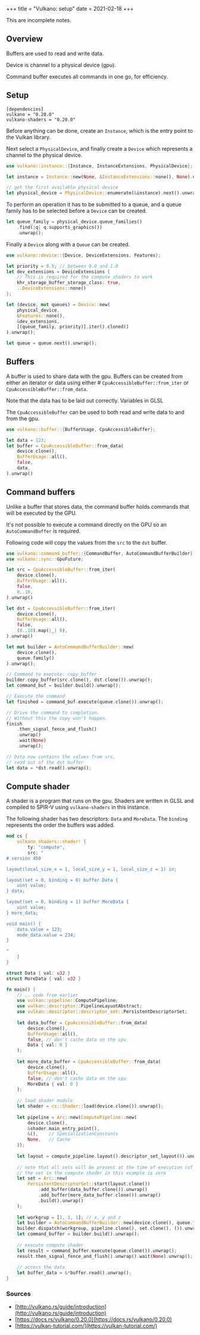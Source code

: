 +++
title = "Vulkano: setup"
date = 2021-02-18
+++

This are incomplete notes.

## Overview

Buffers are used to read and write data.

Device is channel to a physical device (gpu).

Command buffer executes all commands in one go, for efficiency.



## Setup

```
[dependencies]
vulkano = "0.20.0"
vulkano-shaders = "0.20.0"
```

Before anything can be done, create an `Instance`, which is the entry point to
the Vulkan library.

Next select a `PhysicalDevice`, and finally create a `Device` which represents
a channel to the physical device.

```rust
use vulkano::instance::{Instance, InstanceExtensions, PhysicalDevice};

let instance = Instance::new(None, &InstanceExtensions::none(), None).unwrap();

// get the first available physical device
let physical_device = PhysicalDevice::enumerate(&instance).next().unwrap();
```

To perform an operation it has to be submitted to a queue, and a queue family
has to be selected before a `Device` can be created.

```rust
let queue_family = physical_device.queue_families()
    .find(|q| q.supports_graphics())
    .unwrap();

```

Finally a `Device` along with a `Queue` can be created.

```rust
use vulkano::device::{Device, DeviceExtensions, Features};

let priority = 0.5; // between 0.0 and 1.0
let dev_extensions = DeviceExtensions {
    // This is required for the compute shaders to work
    khr_storage_buffer_storage_class: true,
    ..DeviceExtensions::none()
};

let (device, mut queues) = Device::new(
    physical_device,
    &Features::none(),
    &dev_extensions,
    [(queue_family, priority)].iter().cloned()
).unwrap();

let queue = queue.next().unwrap();
```

## Buffers

A buffer is used to share data with the gpu. Buffers can be created from either
an iterator or data using either # `CpuAccessibleBuffer::from_iter` or
`CpuAccessibleBuffer::from_data`.

Note that the data has to be laid out correctly.
Variables in GLSL 

The `CpuAccessibleBuffer` can be used to both read and write data to and from
the gpu.

```rust
use vulkano::buffer::{BufferUsage, CpuAccessibleBuffer};

let data = 123;
let buffer = CpuAccessibleBuffer::from_data(
    device.clone(),
    BufferUsage::all(),
    false,
    data,
).unwrap()
```

## Command buffers

Unlike a buffer that stores data, the command buffer holds commands that will be
executed by the GPU.

It's not possible to execute a command directly on the GPU so an `AutoCommandBuffer`
is required.

Following code will copy the values from the `src` to the `dst` buffer.

```rust
use vulkano::command_buffer::{CommandBuffer, AutoCommandBufferBuilder};
use vulkano::sync::GpuFuture;

let src = CpuAccessibleBuffer::from_iter(
    device.clone(),
    BufferUsage::all(),
    false,
    0..10,
).unwrap()

let dst = CpuAccessibleBuffer::from_iter(
    device.clone(),
    BufferUsage::all(),
    false,
    (0..10).map(|_| 0),
).unwrap()

let mut builder = AutoCommandBufferBuilder::new(
    device.clone(),
    queue.family()
).unwrap();

// Command to execute: copy_buffer
builder.copy_buffer(src.clone(), dst.clone()).unwrap();
let command_buf = builder.build().unwrap();

// Execute the command
let finished = command_buf.execute(queue.clone()).unwrap();

// Drive the command to completion.
// Without this the copy won't happen.
finish
    .then_signal_fence_and_flush()
    .unwrap()
    .wait(None)
    .unwrap();

// Data now contains the values from src, 
// read out of the dst buffer
let data = *dst.read().unwrap();
```

## Compute shader

A shader is a program that runs on the gpu. Shaders are written in GLSL and
compiled to SPIR-V using `vulkano-shaders` in this instance.

The following shader has two descriptors: `Data` and `MoreData`.
The `binding` represents the order the buffers was added.

```rust
mod cs {
    vulkano_shaders::shader! {
        ty: "compute",
        src: "
# version 450

layout(local_size_x = 1, local_size_y = 1, local_size_z = 1) in;

layout(set = 0, binding = 0) buffer Data {
    uint value;
} data;

layout(set = 0, binding = 1) buffer MoreData {
    uint value;
} more_data;

void main() {
    data.value = 123;
    mode_data.value = 234;
}

"
    }
}
```


```rust
struct Data { val: u32 }
struct MoreData { val: u32 }

fn main() {
    // .. code from earlier
    use vulkan::pipeline::ComputePipeline;
    use vulkan::descriptor::PipelineLayuotAbstract;
    use vulkan::descriptor::descriptor_set::PersistentDescriptorSet;
    
    let data_buffer = CpuAccessibleBuffer::from_data(
        device.clone(),
        BufferUsage::all(),
        false, // don't cache data on the cpu
        Data { val: 0 }
    );
    
    let more_data_buffer = CpuAccessibleBuffer::from_data(
        device.clone(),
        BufferUsage::all(),
        false, // don't cache data on the cpu
        MoreData { val: 0 }
    );
    
    // load shader module
    let shader = cs::Shader::load(device.clone()).unwrap();
    
    let pipeline = Arc::new(ComputePipeline::new(
        device.clone(),
        &shader.main_entry_point(),
        &(),    // SpecializationConstants
        None,   // Cache
    ));
    
    let layout = compute_pipeline.layout().descriptor_set_layout(0).unwrap();
    
    // note that all sets will be present at the time of execution (of the shader)
    // the set in the compute shader in this example is zero
    let set = Arc::new(
        PersistentDescriptorSet::start(layout.clone())
            .add_buffer(data_buffer.clone()).unwrap()
            .add_buffer(more_data_buffer.clone()).unwrap()
            .build().unwrap()
    );
    
    let workgrup = [1, 1, 1]; // x, y and z
    let builder = AutoCommandBufferBuilder::new(device.clone(), queue.family()).unwrap();
    builder.dispatch(workgroup, pipeline.clone(), set.clone(), ()).unwrap();
    let command_buffer = builder.build().unwrap();
    
    // execute compute shader
    let result = command_buffer.execute(queue.clone()).unwrap();
    result.then_signal_fence_and_flush().unwrap().wait(None).unwrap();
    
    // access the data
    let buffer_data = &*buffer.read().unwrap();
}

```


### Sources

* [http://vulkano.rs/guide/introduction](http://vulkano.rs/guide/introduction)
* [https://docs.rs/vulkano/0.20.0](https://docs.rs/vulkano/0.20.0)
* [https://vulkan-tutorial.com/](https://vulkan-tutorial.com/)

